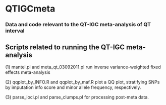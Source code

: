 # QTIGCmeta
### Data and code relevant to the QT-IGC meta-analysis of QT interval

## Scripts related to running the QT-IGC meta-analysis
(1) mantel.pl and meta_qt_03092011.pl run inverse variance-weighted fixed effects meta-analysis

(2) qqplot_by_INFO.R and qqplot_by_maf.R plot a QQ plot, stratifying SNPs by imputation info score and minor allele frequency, respectively.

(3) parse_loci.pl and parse_clumps.pl for processing post-meta data.

